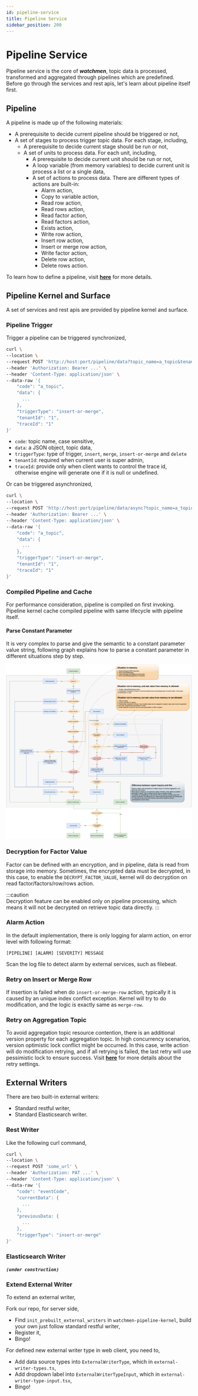 ```yaml
---
id: pipeline-service  
title: Pipeline Service  
sidebar_position: 200
---
```


# Pipeline Service

Pipeline service is the core of **_watchmen_**, topic data is processed, transformed and aggregated through pipelines which are predefined.
Before go through the services and rest apis, let's learn about pipeline itself first.

## Pipeline

A pipeline is made up of the following materials:

- A prerequisite to decide current pipeline should be triggered or not,
- A set of stages to process trigger topic data. For each stage, including,
	- A prerequisite to decide current stage should be run or not,
	- A set of units to process data. For each unit, including,
		- A prerequisite to decide current unit should be run or not,
		- A loop variable (from memory variables) to decide current unit is process a list or a single data,
		- A set of actions to process data. There are different types of actions are built-in:
			- Alarm action,
			- Copy to variable action,
			- Read row action,
			- Read rows action,
			- Read factor action,
			- Read factors action,
			- Exists action,
			- Write row action,
			- Insert row action,
			- Insert or merge row action,
			- Write factor action,
			- Delete row action,
			- Delete rows action.

To learn how to define a pipeline, visit **[here](../web-client/admin/pipeline)** for more details.

## Pipeline Kernel and Surface

A set of services and rest apis are provided by pipeline kernel and surface.

### Pipeline Trigger

Trigger a pipeline can be triggered synchronized,

```bash title="synchronized"
curl \
--location \ 
--request POST 'http://host:port/pipeline/data?topic_name=a_topic&tenant_id=1' \
--header 'Authorization: Bearer ...' \
--header 'Content-Type: application/json' \
--data-raw '{
    "code": "a_topic",
    "data": {
      ...
    },
    "triggerType": "insert-or-merge",
    "tenantId": "1",
    "traceId": "1"
}'
```

- `code`: topic name, case sensitive,
- `data`: a JSON object, topic data,
- `triggerType`: type of trigger, `insert`, `merge`, `insert-or-merge` and `delete`
- `tenantId`: required when current user is super admin,
- `traceId`: provide only when client wants to control the trace id, otherwise engine will generate one if it is null or undefined.

Or can be triggered asynchronized,

```bash title="asynchronized"
curl \
--location \ 
--request POST 'http://host:port/pipeline/data/async?topic_name=a_topic&tenant_id=1' \
--header 'Authorization: Bearer ...' \
--header 'Content-Type: application/json' \
--data-raw '{
    "code": "a_topic",
    "data": {
      ...
    },
    "triggerType": "insert-or-merge",
    "tenantId": "1",
    "traceId": "1"
}'
```

### Compiled Pipeline and Cache

For performance consideration, pipeline is compiled on first invoking. Pipeline kernel cache compiled pipeline with same lifecycle with
pipeline itself.

#### Parse Constant Parameter

It is very complex to parse and give the semantic to a constant parameter value string, following graph explains how to parse a constant
parameter in different situations step by step.

![Constant Value Parse](images/constant_value_parse.png)

### Decryption for Factor Value

Factor can be defined with an encryption, and in pipeline, data is read from storage into memory. Sometimes, the encrypted data must be
decrypted, in this case, to enable the `DECRYPT_FACTOR_VALUE`, kernel will do decryption on read factor/factors/row/rows action.

:::caution  
Decryption feature can be enabled only on pipeline processing, which means it will not be decrypted on retrieve topic data directly.
:::

### Alarm Action

In the default implementation, there is only logging for alarm action, on error level with following format:

```logging
[PIPELINE] [ALARM] [SEVERITY] MESSAGE
```

Scan the log file to detect alarm by external services, such as filebeat.

### Retry on Insert or Merge Row

If insertion is failed when do `insert-or-merge-row` action, typically it is caused by an unique index conflict exception. Kernel will try
to do modification, and the logic is exactly same as `merge-row`.

### Retry on Aggregation Topic

To avoid aggregation topic resource contention, there is an additional version property for each aggregation topic. In high concurrency
scenarios, version optimistic lock conflict might be occurred. In this case, write action will do modification retrying, and if all retrying
is failed, the last retry will use pessimistic lock to ensure success. Visit **[here](../installation/config#pipeline-kernel)** for more
details about the retry settings.

## External Writers

There are two built-in external writers:

- Standard restful writer,
- Standard Elasticsearch writer.

### Rest Writer

Like the following curl command,

```bash
curl \
--location \ 
--request POST 'some_url' \
--header 'Authorization: PAT ...' \
--header 'Content-Type: application/json' \
--data-raw '{
    "code": "eventCode",
    "currentData": {
      ...
    },
    "previousData: {
      ...
    },
    "triggerType": "insert-or-merge"
}'
```

### Elasticsearch Writer

**_`(under construction)`_**

### Extend External Writer

To extend an external writer,

Fork our repo, for server side,

- Find `init_prebuilt_external_writers` in `watchmen-pipeline-kernel`, build your own just follow standard restful writer,
- Register it,
- Bingo!

For defined new external writer type in web client, you need to,

- Add data source types into `ExternalWriterType`, which in `external-writer-types.ts`,
- Add dropdown label into `ExternalWriterTypeInput`, which in `external-writer-type-input.tsx`,
- Bingo!
